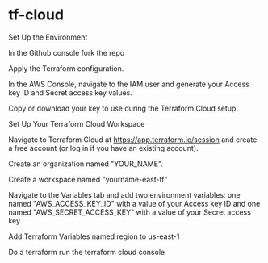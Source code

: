# tf-cloud

Set Up the Environment

In the Github console fork the repo

Apply the Terraform configuration.

In the AWS Console, navigate to the IAM user and generate your Access key ID and Secret access key values.

Copy or download your key to use during the Terraform Cloud setup.

Set Up Your Terraform Cloud Workspace

Navigate to Terraform Cloud at https://app.terraform.io/session and create a free account (or log in if you have an existing account).

Create an organization named "YOUR_NAME".

Create a workspace named "yourname-east-tf"

Navigate to the Variables tab and add two environment variables: one named "AWS_ACCESS_KEY_ID" with a value of your Access key ID and one named "AWS_SECRET_ACCESS_KEY" with a value of your Secret access key.

Add Terraform Variables named region to us-east-1

Do a terraform run the terraform cloud console
